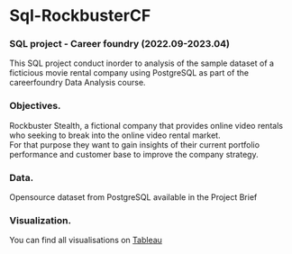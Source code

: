 # Sql-RockbusterCF
### **SQL project - Career foundry (2022.09-2023.04)**
This SQL project conduct inorder to analysis of the sample dataset of a ficticious movie rental company using PostgreSQL as part of the careerfoundry Data Analysis course.

### **Objectives**.  

Rockbuster Stealth, a fictional company that provides online video rentals who seeking to break into the online video rental market.    
For that purpose they want to gain insights of their current portfolio performance and customer base to improve the company strategy.

### **Data**.  

Opensource dataset from PostgreSQL available in the Project Brief

### **Visualization**. 

You can find all visualisations on [Tableau](https://public.tableau.com/app/profile/aruni.l.bandara/viz/3_10-PresentingSQLResultsRockbuster)
